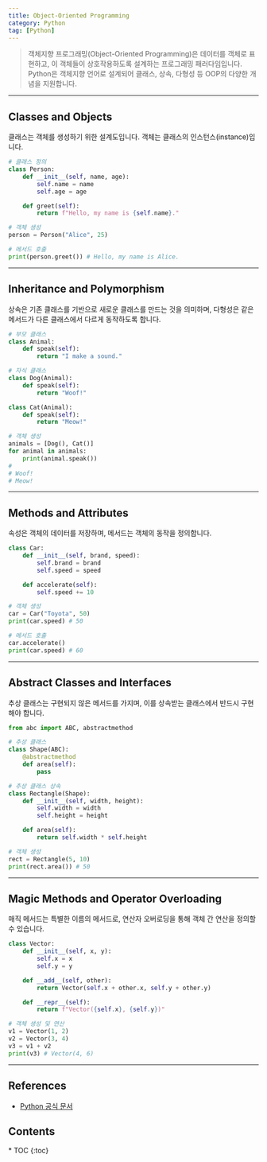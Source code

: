 ```yaml
---
title: Object-Oriented Programming
category: Python
tag: [Python]
---
```


> 객체지향 프로그래밍(Object-Oriented Programming)은 데이터를 객체로 표현하고, 이 객체들이 상호작용하도록 설계하는 프로그래밍 패러다임입니다. Python은 객체지향 언어로 설계되어 클래스, 상속, 다형성 등 OOP의 다양한 개념을 지원합니다.

---

## Classes and Objects  
클래스는 객체를 생성하기 위한 설계도입니다. 객체는 클래스의 인스턴스(instance)입니다.

```python
# 클래스 정의
class Person:
    def __init__(self, name, age):
        self.name = name
        self.age = age

    def greet(self):
        return f"Hello, my name is {self.name}."

# 객체 생성
person = Person("Alice", 25)

# 메서드 호출
print(person.greet()) # Hello, my name is Alice.
```

---

## Inheritance and Polymorphism  
상속은 기존 클래스를 기반으로 새로운 클래스를 만드는 것을 의미하며, 다형성은 같은 메서드가 다른 클래스에서 다르게 동작하도록 합니다.

```python
# 부모 클래스
class Animal:
    def speak(self):
        return "I make a sound."

# 자식 클래스
class Dog(Animal):
    def speak(self):
        return "Woof!"

class Cat(Animal):
    def speak(self):
        return "Meow!"

# 객체 생성
animals = [Dog(), Cat()]
for animal in animals:
    print(animal.speak())
# 
# Woof!
# Meow!
```

---

## Methods and Attributes  
속성은 객체의 데이터를 저장하며, 메서드는 객체의 동작을 정의합니다.

```python
class Car:
    def __init__(self, brand, speed):
        self.brand = brand
        self.speed = speed

    def accelerate(self):
        self.speed += 10

# 객체 생성
car = Car("Toyota", 50)
print(car.speed) # 50

# 메서드 호출
car.accelerate()
print(car.speed) # 60
```

---

## Abstract Classes and Interfaces  
추상 클래스는 구현되지 않은 메서드를 가지며, 이를 상속받는 클래스에서 반드시 구현해야 합니다.

```python
from abc import ABC, abstractmethod

# 추상 클래스
class Shape(ABC):
    @abstractmethod
    def area(self):
        pass

# 추상 클래스 상속
class Rectangle(Shape):
    def __init__(self, width, height):
        self.width = width
        self.height = height

    def area(self):
        return self.width * self.height

# 객체 생성
rect = Rectangle(5, 10)
print(rect.area()) # 50
```

---

## Magic Methods and Operator Overloading  
매직 메서드는 특별한 이름의 메서드로, 연산자 오버로딩을 통해 객체 간 연산을 정의할 수 있습니다.

```python
class Vector:
    def __init__(self, x, y):
        self.x = x
        self.y = y

    def __add__(self, other):
        return Vector(self.x + other.x, self.y + other.y)

    def __repr__(self):
        return f"Vector({self.x}, {self.y})"

# 객체 생성 및 연산
v1 = Vector(1, 2)
v2 = Vector(3, 4)
v3 = v1 + v2
print(v3) # Vector(4, 6)
```

---

## References
- [Python 공식 문서](https://docs.python.org/3/)

<nav class="post-toc" markdown="1">
  <h2>Contents</h2>
* TOC
{:toc}
</nav>

